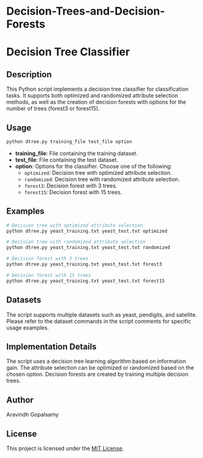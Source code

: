 # Decision-Trees-and-Decision-Forests

# Decision Tree Classifier

## Description
This Python script implements a decision tree classifier for classification tasks. It supports both optimized and randomized attribute selection methods, as well as the creation of decision forests with options for the number of trees (forest3 or forest15).

## Usage

```bash
python dtree.py training_file test_file option
```

- **training_file**: File containing the training dataset.
- **test_file**: File containing the test dataset.
- **option**: Options for the classifier. Choose one of the following:
  - `optimized`: Decision tree with optimized attribute selection.
  - `randomized`: Decision tree with randomized attribute selection.
  - `forest3`: Decision forest with 3 trees.
  - `forest15`: Decision forest with 15 trees.

## Examples

```bash
# Decision tree with optimized attribute selection
python dtree.py yeast_training.txt yeast_test.txt optimized

# Decision tree with randomized attribute selection
python dtree.py yeast_training.txt yeast_test.txt randomized

# Decision forest with 3 trees
python dtree.py yeast_training.txt yeast_test.txt forest3

# Decision forest with 15 trees
python dtree.py yeast_training.txt yeast_test.txt forest15
```

## Datasets

The script supports multiple datasets such as yeast, pendigits, and satellite. Please refer to the dataset commands in the script comments for specific usage examples.

## Implementation Details

The script uses a decision tree learning algorithm based on information gain. The attribute selection can be optimized or randomized based on the chosen option. Decision forests are created by training multiple decision trees.

## Author

Aravindh Gopalsamy

## License

This project is licensed under the [MIT License](LICENSE).
